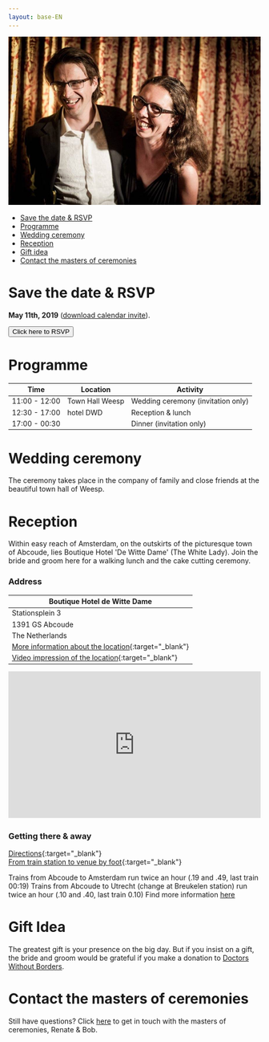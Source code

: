 ```yaml
---
layout: base-EN
---
```


![Tosja and Richard](/images/tr.jpg "Tosja and Richard")

- [Save the date & RSVP](#save-the-date--rsvp)
- [Programme](#programme)
- [Wedding ceremony](#wedding-ceremony)
- [Reception](#reception)
- [Gift idea](#gift-idea)
- [Contact the masters of ceremonies](#contact-the-masters-of-ceremonies)

# Save the date & RSVP

**May 11th, 2019** ([download calendar invite](/Tosja_and_Richards_Wedding.ics)).

<button onclick="showMailingPopUp(); return false;">Click here to RSVP</button>

# Programme

| Time          | Location        | Activity |
| ------------- | --------------- | -------- |
| 11:00 - 12:00 | Town Hall Weesp | Wedding ceremony (invitation only) |
| 12:30 - 17:00 | hotel DWD       | Reception & lunch    |
| 17:00 - 00:30 |                 | Dinner (invitation only)  |

# Wedding ceremony

The ceremony takes place in the company of family and close friends at the beautiful town hall of Weesp.

# Reception

Within easy reach of Amsterdam, on the outskirts of the picturesque town of Abcoude, lies Boutique Hotel 'De Witte Dame' (The White Lady). Join the bride and groom here for a walking lunch and the cake cutting ceremony. 

### Address

| Boutique Hotel de Witte Dame |
| --------------- |
| Stationsplein 3 |
| 1391 GS Abcoude |
| The Netherlands |
| [More information about the location](https://www.hoteldwd.nl/en/){:target="_blank"} |
| [Video impression of the location](https://www.youtube.com/watch?v=VY-d1Dv2fbo){:target="_blank"} |

<iframe src="https://www.google.com/maps/embed?pb=!1m14!1m8!1m3!1d19530.71773399236!2d4.966225277253436!3d52.27353425844868!3m2!1i1024!2i768!4f13.1!3m3!1m2!1s0x0%3A0xcf7673dbed8398e3!2sBoutique+Hotel+De+Witte+Dame!5e0!3m2!1sen!2snl!4v1541432986283" width="100%" height="292" frameborder="0" style="border:0" allowfullscreen></iframe>

### Getting there & away
[Directions](https://www.hoteldwd.nl/en/contact/){:target="_blank"}  
[From train station to venue by foot](https://www.google.com/maps/dir/Abcoude,+1391+JN+Abcoude/Boutique+Hotel+De+Witte+Dame,+Stationsplein,+Abcoude/@52.2760939,4.9754859,16z/data=!4m14!4m13!1m5!1m1!1s0x47c60c963dffff1d:0xd03b887b870755c8!2m2!1d4.9771355!2d52.2788817!1m5!1m1!1s0x47c60cbf25087fb3:0xcf7673dbed8398e3!2m2!1d4.981589!2d52.273035!3e2){:target="_blank"}  

Trains from Abcoude to Amsterdam run twice an hour (.19 and .49, last train 00:19)
Trains from Abcoude to Utrecht (change at Breukelen station) run twice an hour (.10 and .40, last train 0.10) 
Find more information [here](https://www.ns.nl/en/journeyplanner#/)

# Gift Idea

The greatest gift is your presence on the big day. But if you insist on a gift, the bride and groom would be grateful if you make a donation to [Doctors Without Borders](https://donate.doctorswithoutborders.org/onetime-b.cfm?utm_expid=.ACVuR8QfQoWRpTdJzwfNnQ.1&utm_referrer=https%3A%2F%2Fwww.doctorswithoutborders.org%2F).

# Contact the masters of ceremonies

Still have questions? Click [here](mailto:wedding@tosja-richard.com) to get in touch with the masters of ceremonies, Renate & Bob.
